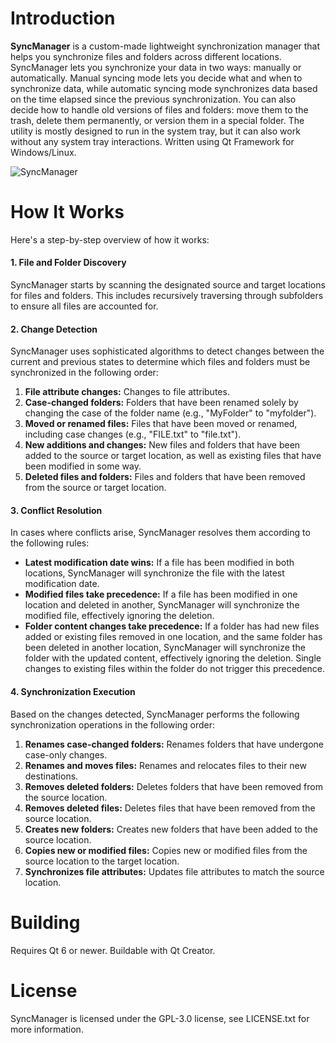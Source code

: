 # Introduction

**SyncManager** is a custom-made lightweight synchronization manager that helps you synchronize files and folders across different locations. SyncManager lets you synchronize your data in two ways: manually or automatically. Manual syncing mode lets you decide what and when to synchronize data, while automatic syncing mode synchronizes data based on the time elapsed since the previous synchronization. You can also decide how to handle old versions of files and folders: move them to the trash, delete them permanently, or version them in a special folder. The utility is mostly designed to run in the system tray, but it can also work without any system tray interactions. Written using Qt Framework for Windows/Linux.

![SyncManager](https://user-images.githubusercontent.com/5786770/207924637-b7baa56a-1426-4e6a-8d96-04e1b8379e26.png)

# How It Works
Here's a step-by-step overview of how it works:
#### 1. File and Folder Discovery
SyncManager starts by scanning the designated source and target locations for files and folders. This includes recursively traversing through subfolders to ensure all files are accounted for.
#### 2. Change Detection
SyncManager uses sophisticated algorithms to detect changes between the current and previous states to determine which files and folders must be synchronized in the following order:
1. **File attribute changes:** Changes to file attributes.
1. **Case-changed folders:** Folders that have been renamed solely by changing the case of the folder name (e.g., "MyFolder" to "myfolder").
1. **Moved or renamed files:** Files that have been moved or renamed, including case changes (e.g., "FILE.txt" to "file.txt").
1. **New additions and changes:** New files and folders that have been added to the source or target location, as well as existing files that have been modified in some way.
1. **Deleted files and folders:** Files and folders that have been removed from the source or target location.
#### 3. Conflict Resolution
In cases where conflicts arise, SyncManager resolves them according to the following rules:
- **Latest modification date wins:** If a file has been modified in both locations, SyncManager will synchronize the file with the latest modification date.
- **Modified files take precedence:** If a file has been modified in one location and deleted in another, SyncManager will synchronize the modified file, effectively ignoring the deletion.
- **Folder content changes take precedence:** If a folder has had new files added or existing files removed in one location, and the same folder has been deleted in another location, SyncManager will synchronize the folder with the updated content, effectively ignoring the deletion. Single changes to existing files within the folder do not trigger this precedence. 
#### 4. Synchronization Execution
Based on the changes detected, SyncManager performs the following synchronization operations in the following order:
1. **Renames case-changed folders:** Renames folders that have undergone case-only changes.
1. **Renames and moves files:** Renames and relocates files to their new destinations.
1. **Removes deleted folders:** Deletes folders that have been removed from the source location.
1. **Removes deleted files:** Deletes files that have been removed from the source location.
1. **Creates new folders:** Creates new folders that have been added to the source location.
1. **Copies new or modified files:** Copies new or modified files from the source location to the target location.
1. **Synchronizes file attributes:** Updates file attributes to match the source location.

# Building
Requires Qt 6 or newer. Buildable with Qt Creator.

# License
SyncManager is licensed under the GPL-3.0 license, see LICENSE.txt for more information.
